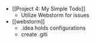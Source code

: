 - [[Project 4: My Simple Todo]]
	- Utilize Webstorm for issues
- [[webstorm]]
	- .idea holds configurations
	- create .giti
